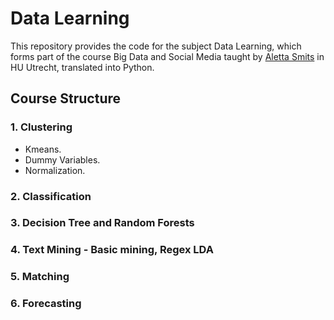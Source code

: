 # Data Learning
This repository provides the code for the subject Data Learning, which forms part of the course Big Data and Social Media taught by [Aletta Smits](https://nl.linkedin.com/in/alettasmits) in HU Utrecht, translated into Python.

## Course Structure
### 1. Clustering
* Kmeans.
* Dummy Variables.
* Normalization.

### 2. Classification


### 3. Decision Tree and Random Forests

### 4. Text Mining - Basic mining, Regex LDA 

### 5. Matching

### 6. Forecasting
